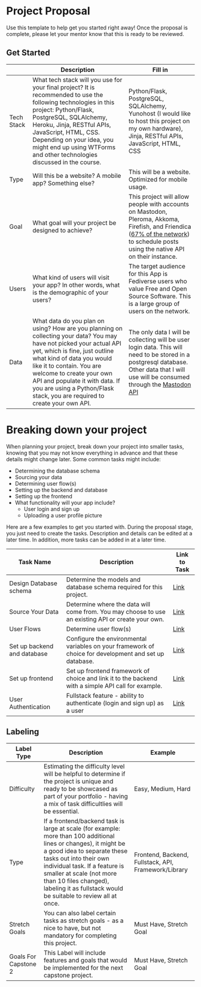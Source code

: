 # Project Proposal

Use this template to help get you started right away! Once the proposal is complete, please let your mentor know that this is ready to be reviewed.

## Get Started

|            | Description                                                                                                                                                                                                                                                                                                                                              | Fill in |
| ---------- | -------------------------------------------------------------------------------------------------------------------------------------------------------------------------------------------------------------------------------------------------------------------------------------------------------------------------------------------------------- | ------- |
| Tech Stack | What tech stack will you use for your final project? It is recommended to use the following technologies in this project: Python/Flask, PostgreSQL, SQLAlchemy, Heroku, Jinja, RESTful APIs, JavaScript, HTML, CSS. Depending on your idea, you might end up using WTForms and other technologies discussed in the course.                               |   Python/Flask, PostgreSQL, SQLAlchemy, Yunohost (I would like to host this project on my own hardware), Jinja, RESTful APIs, JavaScript, HTML, CSS      |
| Type       | Will this be a website? A mobile app? Something else?                                                                                                                                                                                                                                                                                                    |   This will be a website. Optimized for mobile usage.      |
| Goal       | What goal will your project be designed to achieve?                                                                                                                                                                                                                                                                                                      |   This project will allow people with accounts on Mastodon, Pleroma, Akkoma, Firefish, and Friendica ([67% of the network](https://fediverse.observer)) to schedule posts using the native API on their instance.      |
| Users      | What kind of users will visit your app? In other words, what is the demographic of your users?                                                                                                                                                                                                                                                           |   The target audience for this App is Fediverse users who value Free and Open Source Software. This is a large group of users on the network.      |
| Data       | What data do you plan on using? How are you planning on collecting your data? You may have not picked your actual API yet, which is fine, just outline what kind of data you would like it to contain. You are welcome to create your own API and populate it with data. If you are using a Python/Flask stack, you are required to create your own API. |   The only data I will be collecting will be user login data. This will need to be stored in a postgresql database. Other data that I will use will be consumed through the [Mastodon API](https://docs.joinmastodon.org/entities/ScheduledStatus/)      |

# Breaking down your project

When planning your project, break down your project into smaller tasks, knowing that you may not know everything in advance and that these details might change later. Some common tasks might include:

- Determining the database schema
- Sourcing your data
- Determining user flow(s)
- Setting up the backend and database
- Setting up the frontend
- What functionality will your app include?
  - User login and sign up
  - Uploading a user profile picture

Here are a few examples to get you started with. During the proposal stage, you just need to create the tasks. Description and details can be edited at a later time. In addition, more tasks can be added in at a later time.

| Task Name                   | Description                                                                                                   | Link to Task                                                           |
| --------------------------- | ------------------------------------------------------------------------------------------------------------- | ----------------------------------------------------------------- |
| Design Database schema      | Determine the models and database schema required for this project.                                           | [Link]() |
| Source Your Data            | Determine where the data will come from. You may choose to use an existing API or create your own.            | [Link](https://docs.joinmastodon.org/entities/ScheduledStatus/) |
| User Flows                  | Determine user flow(s)                                                                                        | [Link]() |
| Set up backend and database | Configure the environmental variables on your framework of choice for development and set up database.        | [Link]() |
| Set up frontend             | Set up frontend framework of choice and link it to the backend with a simple API call for example.            | [Link]() |
| User Authentication         | Fullstack feature - ability to authenticate (login and sign up) as a user                                     | [Link]() |

## Labeling

| Label Type    | Description                                                                                                                                                                                                                                                                                                                     | Example                                              |
| ------------- | ------------------------------------------------------------------------------------------------------------------------------------------------------------------------------------------------------------------------------------------------------------------------------------------------------------------------------- | ----------------------------                         |
| Difficulty    | Estimating the difficulty level will be helpful to determine if the project is unique and ready to be showcased as part of your portfolio - having a mix of task difficultlies will be essential.                                                                                                                               | Easy, Medium, Hard                                   |
| Type          | If a frontend/backend task is large at scale (for example: more than 100 additional lines or changes), it might be a good idea to separate these tasks out into their own individual task. If a feature is smaller at scale (not more than 10 files changed), labeling it as fullstack would be suitable to review all at once. | Frontend, Backend, Fullstack, API, Framework/Library |
| Stretch Goals | You can also label certain tasks as stretch goals - as a nice to have, but not mandatory for completing this project.                                                                                                                                                                                                           | Must Have, Stretch Goal                              |
| Goals For Capstone 2 | This Label will include features and goals that would be implemented for the next capstone project.                                                                                                                                                                                                                             | Must Have, Stretch Goal                              |
